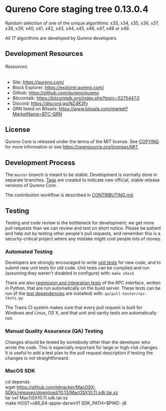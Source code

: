 Qureno Core staging tree 0.13.0.4
===============================
Random selection of one of the unique algorithms:
x33, x34, x35, x36, x37, x38, x39, x40, x41, x42, x43, x44, x45, x46, x47, x48 or x49.

All 17 algorithms are developed by Qureno developers.

## Development Resources

###### Resources:
- Site: https://qureno.com/
- Block Explorer: https://explorer.qureno.com/
- Github: https://github.com/qureno/qureno
- Bitcointalk: https://bitcointalk.org/index.php?topic=5275447.0
- Discord: https://discord.gg/NZ4K3fv
- QRN listed on Bitsails: https://www.bitsails.com/market?MarketName=BTC-QRN

License
-------

Qureno Core is released under the terms of the MIT license. See [COPYING](COPYING) for more
information or see https://opensource.org/licenses/MIT.

Development Process
-------------------

The `master` branch is meant to be stable. Development is normally done in separate branches.
[Tags](https://github.com/qureno/qureno/tags) are created to indicate new official,
stable release versions of Qureno Core.

The contribution workflow is described in [CONTRIBUTING.md](CONTRIBUTING.md).

Testing
-------

Testing and code review is the bottleneck for development; we get more pull
requests than we can review and test on short notice. Please be patient and help out by testing
other people's pull requests, and remember this is a security-critical project where any mistake might cost people
lots of money.

### Automated Testing

Developers are strongly encouraged to write [unit tests](/doc/unit-tests.md) for new code, and to
submit new unit tests for old code. Unit tests can be compiled and run
(assuming they weren't disabled in configure) with: `make check`

There are also [regression and integration tests](/qa) of the RPC interface, written
in Python, that are run automatically on the build server.
These tests can be run (if the [test dependencies](/qa) are installed) with: `qa/pull-tester/rpc-tests.py`

The Travis CI system makes sure that every pull request is built for Windows
and Linux, OS X, and that unit and sanity tests are automatically run.

### Manual Quality Assurance (QA) Testing

Changes should be tested by somebody other than the developer who wrote the
code. This is especially important for large or high-risk changes. It is useful
to add a test plan to the pull request description if testing the changes is
not straightforward.

### MacOS SDK

cd depends  
wget https://github.com/phracker/MacOSX-SDKs/releases/download/10.13/MacOSX10.11.sdk.tar.xz  
tar vxf MacOSX10.11.sdk.tar.xz  
make HOST=x86_64-apple-darwin11 SDK_PATH=$PWD -j8  
